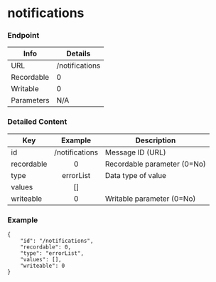 # notifications



### Endpoint

| Info  | Details |
| ------------- | ------------- |
| URL   | /notifications   |
| Recordable   | 0   |
| Writable   | 0   |
| Parameters  | N/A  |

### Detailed Content

|  Key  | Example | Description |
| ------------- | :------: | ------------------------------ |
|  id | /notifications | Message ID (URL) |
|  recordable | 0 | Recordable parameter (0=No) |
|  type | errorList | Data type of value |
|  values | [] |  |
|  writeable | 0 | Writable parameter (0=No) |



### Example
```
{
    "id": "/notifications",
    "recordable": 0,
    "type": "errorList",
    "values": [],
    "writeable": 0
}
```
